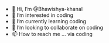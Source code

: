 - 👋 Hi, I’m @Bhawishya-khanal
- 👀 I’m interested in coding
- 🌱 I’m currently learning coding
- 💞️ I’m looking to collaborate on coding
- 📫 How to reach me ... via coding

<!---
Bhawishya-khanal/Bhawishya-khanal is a ✨ special ✨ repository because its `README.md` (this file) appears on your GitHub profile.
You can click the Preview link to take a look at your changes.
--->
